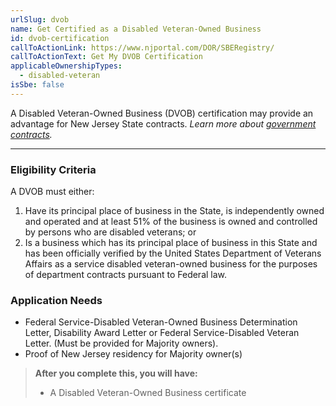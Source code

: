 ```yaml
---
urlSlug: dvob
name: Get Certified as a Disabled Veteran-Owned Business
id: dvob-certification
callToActionLink: https://www.njportal.com/DOR/SBERegistry/
callToActionText: Get My DVOB Certification
applicableOwnershipTypes:
  - disabled-veteran
isSbe: false
---
```

A Disabled Veteran-Owned Business (DVOB) certification may provide an advantage for New Jersey State contracts. *Learn more about [government contracts](https://business.nj.gov/pages/government-contracting).*

- - -

### Eligibility Criteria

A DVOB must either:

1. Have its principal place of business in the State, is independently owned and operated and at least 51% of the business is owned and controlled by persons who are disabled veterans; or    
2. Is a business which has its principal place of business in this State and has been officially verified by the United States Department of Veterans Affairs as a service disabled veteran-owned business for the purposes of department contracts pursuant to Federal law.

### Application Needs

* Federal Service-Disabled Veteran-Owned Business Determination Letter, Disability Award Letter or Federal Service-Disabled Veteran Letter. (Must be provided for Majority owners).
* Proof of New Jersey residency for Majority owner(s)

> **After you complete this, you will have:**
>
> * A Disabled Veteran-Owned Business certificate